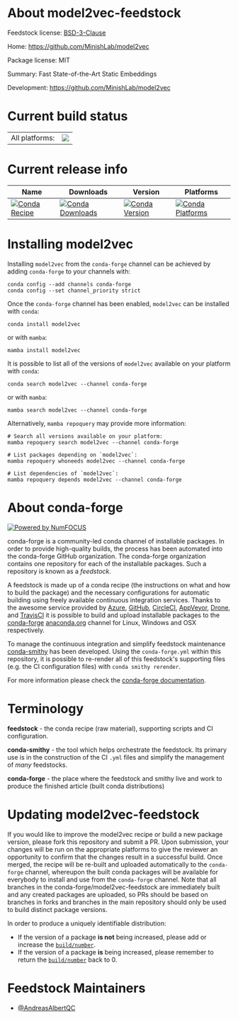 About model2vec-feedstock
=========================

Feedstock license: [BSD-3-Clause](https://github.com/conda-forge/model2vec-feedstock/blob/main/LICENSE.txt)

Home: https://github.com/MinishLab/model2vec

Package license: MIT

Summary: Fast State-of-the-Art Static Embeddings

Development: https://github.com/MinishLab/model2vec

Current build status
====================


<table><tr><td>All platforms:</td>
    <td>
      <a href="https://dev.azure.com/conda-forge/feedstock-builds/_build/latest?definitionId=25597&branchName=main">
        <img src="https://dev.azure.com/conda-forge/feedstock-builds/_apis/build/status/model2vec-feedstock?branchName=main">
      </a>
    </td>
  </tr>
</table>

Current release info
====================

| Name | Downloads | Version | Platforms |
| --- | --- | --- | --- |
| [![Conda Recipe](https://img.shields.io/badge/recipe-model2vec-green.svg)](https://anaconda.org/conda-forge/model2vec) | [![Conda Downloads](https://img.shields.io/conda/dn/conda-forge/model2vec.svg)](https://anaconda.org/conda-forge/model2vec) | [![Conda Version](https://img.shields.io/conda/vn/conda-forge/model2vec.svg)](https://anaconda.org/conda-forge/model2vec) | [![Conda Platforms](https://img.shields.io/conda/pn/conda-forge/model2vec.svg)](https://anaconda.org/conda-forge/model2vec) |

Installing model2vec
====================

Installing `model2vec` from the `conda-forge` channel can be achieved by adding `conda-forge` to your channels with:

```
conda config --add channels conda-forge
conda config --set channel_priority strict
```

Once the `conda-forge` channel has been enabled, `model2vec` can be installed with `conda`:

```
conda install model2vec
```

or with `mamba`:

```
mamba install model2vec
```

It is possible to list all of the versions of `model2vec` available on your platform with `conda`:

```
conda search model2vec --channel conda-forge
```

or with `mamba`:

```
mamba search model2vec --channel conda-forge
```

Alternatively, `mamba repoquery` may provide more information:

```
# Search all versions available on your platform:
mamba repoquery search model2vec --channel conda-forge

# List packages depending on `model2vec`:
mamba repoquery whoneeds model2vec --channel conda-forge

# List dependencies of `model2vec`:
mamba repoquery depends model2vec --channel conda-forge
```


About conda-forge
=================

[![Powered by
NumFOCUS](https://img.shields.io/badge/powered%20by-NumFOCUS-orange.svg?style=flat&colorA=E1523D&colorB=007D8A)](https://numfocus.org)

conda-forge is a community-led conda channel of installable packages.
In order to provide high-quality builds, the process has been automated into the
conda-forge GitHub organization. The conda-forge organization contains one repository
for each of the installable packages. Such a repository is known as a *feedstock*.

A feedstock is made up of a conda recipe (the instructions on what and how to build
the package) and the necessary configurations for automatic building using freely
available continuous integration services. Thanks to the awesome service provided by
[Azure](https://azure.microsoft.com/en-us/services/devops/), [GitHub](https://github.com/),
[CircleCI](https://circleci.com/), [AppVeyor](https://www.appveyor.com/),
[Drone](https://cloud.drone.io/welcome), and [TravisCI](https://travis-ci.com/)
it is possible to build and upload installable packages to the
[conda-forge](https://anaconda.org/conda-forge) [anaconda.org](https://anaconda.org/)
channel for Linux, Windows and OSX respectively.

To manage the continuous integration and simplify feedstock maintenance
[conda-smithy](https://github.com/conda-forge/conda-smithy) has been developed.
Using the ``conda-forge.yml`` within this repository, it is possible to re-render all of
this feedstock's supporting files (e.g. the CI configuration files) with ``conda smithy rerender``.

For more information please check the [conda-forge documentation](https://conda-forge.org/docs/).

Terminology
===========

**feedstock** - the conda recipe (raw material), supporting scripts and CI configuration.

**conda-smithy** - the tool which helps orchestrate the feedstock.
                   Its primary use is in the construction of the CI ``.yml`` files
                   and simplify the management of *many* feedstocks.

**conda-forge** - the place where the feedstock and smithy live and work to
                  produce the finished article (built conda distributions)


Updating model2vec-feedstock
============================

If you would like to improve the model2vec recipe or build a new
package version, please fork this repository and submit a PR. Upon submission,
your changes will be run on the appropriate platforms to give the reviewer an
opportunity to confirm that the changes result in a successful build. Once
merged, the recipe will be re-built and uploaded automatically to the
`conda-forge` channel, whereupon the built conda packages will be available for
everybody to install and use from the `conda-forge` channel.
Note that all branches in the conda-forge/model2vec-feedstock are
immediately built and any created packages are uploaded, so PRs should be based
on branches in forks and branches in the main repository should only be used to
build distinct package versions.

In order to produce a uniquely identifiable distribution:
 * If the version of a package **is not** being increased, please add or increase
   the [``build/number``](https://docs.conda.io/projects/conda-build/en/latest/resources/define-metadata.html#build-number-and-string).
 * If the version of a package **is** being increased, please remember to return
   the [``build/number``](https://docs.conda.io/projects/conda-build/en/latest/resources/define-metadata.html#build-number-and-string)
   back to 0.

Feedstock Maintainers
=====================

* [@AndreasAlbertQC](https://github.com/AndreasAlbertQC/)

